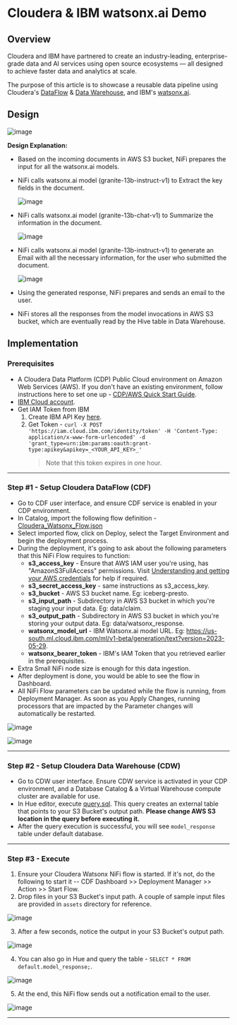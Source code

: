 # Cloudera & IBM watsonx.ai Demo

## Overview
Cloudera and IBM have partnered to create an industry-leading, enterprise-grade data and AI services using open source ecosystems — all designed to achieve faster data and analytics at scale.

The purpose of this article is to showcase a reusable data pipeline using Cloudera's [DataFlow](https://www.cloudera.com/products/dataflow.html) & [Data Warehouse](https://www.cloudera.com/products/data-warehouse.html), and IBM's [watsonx.ai](https://www.ibm.com/products/watsonx-ai).

## Design
![image](https://github.com/agupta-git/cloudera_watsonx/assets/2523891/55df9922-0675-424b-9494-d5afcd7392ae)

**Design Explanation:**
- Based on the incoming documents in AWS S3 bucket, NiFi prepares the input for all the watsonx.ai models.
- NiFi calls watsonx.ai model (granite-13b-instruct-v1) to Extract the key fields in the document.

  ![image](/assets/watsonx_extract.png)
  
- NiFi calls watsonx.ai model (granite-13b-chat-v1) to Summarize the information in the document.

  ![image](/assets/watsonx_summary.png)

- NiFi calls watsonx.ai model (granite-13b-instruct-v1) to generate an Email with all the necessary information, for the user who submitted the document.

  ![image](/assets/watsonx_email.png)
  
- Using the generated response, NiFi prepares and sends an email to the user.
- NiFi stores all the responses from the model invocations in AWS S3 bucket, which are eventually read by the Hive table in Data Warehouse.

## Implementation
### Prerequisites
- A Cloudera Data Platform (CDP) Public Cloud environment on Amazon Web Services (AWS). If you don't have an existing environment, follow instructions here to set one up - [CDP/AWS Quick Start Guide](https://docs.cloudera.com/cdp-public-cloud/cloud/aws-quickstart/topics/mc-aws-quickstart.html).
- [IBM Cloud account](https://www.ibm.com/cloud).
- Get IAM Token from IBM
  1. Create IBM API Key [here](https://cloud.ibm.com/iam/apikeys).
  2. Get Token - ```curl -X POST 'https://iam.cloud.ibm.com/identity/token' -H 'Content-Type: application/x-www-form-urlencoded' -d 'grant_type=urn:ibm:params:oauth:grant-type:apikey&apikey=_<YOUR_API_KEY>_'```
     > Note that this token expires in one hour.
---
### Step #1 - Setup Cloudera DataFlow (CDF)
- Go to CDF user interface, and ensure CDF service is enabled in your CDP environment.
- In Catalog, import the following flow definition - [Cloudera_Watsonx_Flow.json](/Cloudera_Watsonx_Flow.json)
- Select imported flow, click on Deploy, select the Target Environment and begin the deployment process.
- During the deployment, it's going to ask about the following parameters that this NiFi Flow requires to function:
  - **s3_access_key** - Ensure that AWS IAM user you're using, has "AmazonS3FullAccess" permissions. Visit [Understanding and getting your AWS credentials](https://docs.aws.amazon.com/general/latest/gr/aws-sec-cred-types.html) for help if required.
  - **s3_secret_access_key** - same instructions as s3_access_key.
  - **s3_bucket** - AWS S3 bucket name. Eg: iceberg-presto.
  - **s3_input_path** - Subdirectory in AWS S3 bucket in which you're staging your input data. Eg: data/claim.
  - **s3_output_path** - Subdirectory in AWS S3 bucket in which you're storing your output data. Eg: data/watsonx_response.
  - **watsonx_model_url** - IBM Watsonx.ai model URL. Eg: https://us-south.ml.cloud.ibm.com/ml/v1-beta/generation/text?version=2023-05-29.
  - **watsonx_bearer_token** - IBM's IAM Token that you retrieved earlier in the prerequisites.
- Extra Small NiFi node size is enough for this data ingestion.
- After deployment is done, you would be able to see the flow in Dashboard.
- All NiFi Flow parameters can be updated while the flow is running, from Deployment Manager. As soon as you Apply Changes, running processors that are impacted by the Parameter changes will automatically be restarted.

![image](/assets/IMG-NiFi_1.png)

![image](/assets/IMG-NiFi_2.png)

---
### Step #2 - Setup Cloudera Data Warehouse (CDW)
- Go to CDW user interface. Ensure CDW service is activated in your CDP environment, and a Database Catalog & a Virtual Warehouse compute cluster are available for use.
- In Hue editor, execute [query.sql](/query.sql). This query creates an external table that points to your S3 Bucket's output path. **Please change AWS S3 location in the query before executing it.**
- After the query execution is successful, you will see ```model_response``` table under default database.

---
### Step #3 - Execute
1. Ensure your Cloudera Watsonx NiFi flow is started. If it's not, do the following to start it -- CDF Dashboard >> Deployment Manager >> Action >> Start Flow.
2. Drop files in your S3 Bucket's input path. A couple of sample input files are provided in ```assets``` directory for reference.

![image](/assets/IMG-S3_Input.png)

3. After a few seconds, notice the output in your S3 Bucket's output path.

![image](/assets/IMG-S3_Output.png)

4. You can also go in Hue and query the table - ```SELECT * FROM default.model_response;```.

![image](/assets/IMG-Hue_Output.png)

5. At the end, this NiFi flow sends out a notification email to the user.

![image](/assets/IMG-Email.png)

---
